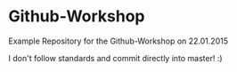 # Github-Workshop
Example Repository for the Github-Workshop on 22.01.2015

I don't follow standards and commit directly into master! :)
